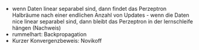 - wenn Daten linear separabel sind, dann findet das Perzeptron Halbräume nach einer endlichen Anzahl von Updates - wenn die Daten nice linear separabel sind, dann bleibt das Perzeptron in der lernschleife hängen (Nachweis)
- rummelhart: Backpropagation
- Kurzer Konvergenzbeweis: Novikoff